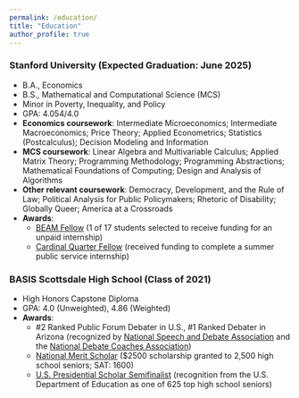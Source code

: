 ```yaml
---
permalink: /education/
title: "Education"
author_profile: true
---
```


### Stanford University (Expected Graduation: June 2025)
- B.A., Economics
- B.S., Mathematical and Computational Science (MCS)
- Minor in Poverty, Inequality, and Policy
- GPA: 4.054/4.0
- **Economics coursework**: Intermediate Microeconomics; Intermediate Macroeconomics; Price Theory; Applied Econometrics; Statistics (Postcalculus); Decision Modeling and Information
- **MCS coursework**: Linear Algebra and Multivariable Calculus; Applied Matrix Theory; Programming Methodology; Programming Abstractions; Mathematical Foundations of Computing; Design and Analysis of Algorithms
- **Other relevant coursework**: Democracy, Development, and the Rule of Law; Political Analysis for Public Policymakers; Rhetoric of Disability; Globally Queer; America at a Crossroads
- **Awards**: 
  - [BEAM Fellow](https://careered.stanford.edu/jobs-internships/get-funded-unpaid-internships) (1 of 17 students selected to receive funding for an unpaid internship)
  - [Cardinal Quarter Fellow](https://cardinalservice.stanford.edu/opportunities/haas-center-cardinal-quarter-fellowship-summer-2022) (received funding to complete a summer public service internship)

### BASIS Scottsdale High School (Class of 2021)
- High Honors Capstone Diploma
- GPA: 4.0 (Unweighted), 4.86 (Weighted)
- **Awards**:
  - #2 Ranked Public Forum Debater in U.S., #1 Ranked Debater in Arizona (recognized by [National Speech and Debate Association](https://www.speechanddebate.org/) and the [National Debate Coaches Association](http://www.debatecoaches.org/))
  - [National Merit Scholar](https://en.wikipedia.org/wiki/National_Merit_Scholarship_Program) ($2500 scholarship granted to 2,500 high school seniors; SAT: 1600)
  - [U.S. Presidential Scholar Semifinalist](https://en.wikipedia.org/wiki/Presidential_Scholars_Program) (recognition from the U.S. Department of Education as one of 625 top high school seniors)


